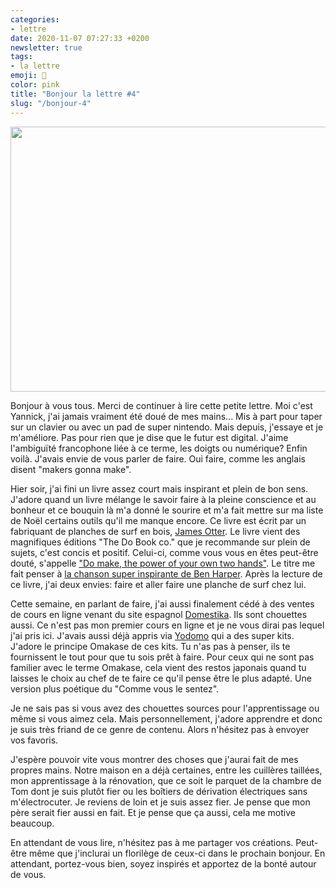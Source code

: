```yaml
---
categories:
- lettre
date: 2020-11-07 07:27:33 +0200
newsletter: true
tags:
- la lettre
emoji: 💌
color: pink
title: "Bonjour la lettre #4"
slug: "/bonjour-4"
---
```


<img class="tl-email-image" data-id="3899518" height="424" src="https://gallery.tinyletterapp.com/a0d8b178d0758f62b0c01a8cd9fc5d00a4997449/images/c5e92792-cbdb-43b0-a17c-4e6db4917b2e.jpeg"  width="640"/>

Bonjour à vous tous. Merci de continuer à lire cette petite lettre. Moi c'est Yannick, j'ai jamais vraiment été doué de mes mains... Mis à part pour taper sur un clavier ou avec un pad de super nintendo. Mais depuis, j'essaye et je m'améliore. Pas pour rien que je dise que le futur est digital. J'aime l'ambiguïté francophone liée à ce terme, les doigts ou numérique? Enfin voilà. J'avais envie de vous parler de faire. Oui faire, comme les anglais disent "makers gonna make".

Hier soir, j'ai fini un livre assez court mais inspirant et plein de bon sens. J'adore quand un livre mélange le savoir faire à la pleine conscience et au bonheur et ce bouquin là m'a donné le sourire et m'a fait mettre sur ma liste de Noël certains outils qu'il me manque encore. Ce livre est écrit par un fabriquant de planches de surf en bois, <a href="https://ottersurfboards.co.uk">James Otter</a>. Le livre vient des magnifiques éditions "The Do Book co." que je recommande sur plein de sujets, c'est concis et positif. Celui-ci, comme vous vous en êtes peut-être douté, s'appelle <a href="https://thedobook.co/products/do-make-the-power-of-your-own-two-hands">"Do make, the power of your own two hands"</a>. Le titre me fait penser à <a href="https://youtu.be/aEnfy9qfdaU">la chanson super inspirante de Ben Harper</a>. Après la lecture de ce livre, j'ai deux envies: faire et aller faire une planche de surf chez lui.

Cette semaine, en parlant de faire, j'ai aussi finalement cédé à des ventes de cours en ligne venant du site espagnol <a href="https://domestika.org/">Domestika</a>. Ils sont chouettes aussi. Ce n'est pas mon premier cours en ligne et je ne vous dirai pas lequel j'ai pris ici. J'avais aussi déjà appris via <a href="https://yodomo.co/">Yodomo</a> qui a des super kits. J'adore le principe Omakase de ces kits. Tu n'as pas à penser, ils te fournissent le tout pour que tu sois prêt à faire. Pour ceux qui ne sont pas familier avec le terme Omakase, cela vient des restos japonais quand tu laisses le choix au chef de te faire ce qu'il pense être le plus adapté. Une version plus poétique du "Comme vous le sentez".

Je ne sais pas si vous avez des chouettes sources pour l'apprentissage ou même si vous aimez cela. Mais personnellement, j'adore apprendre et donc je suis très friand de ce genre de contenu. Alors n'hésitez pas à envoyer vos favoris.

J'espère pouvoir vite vous montrer des choses que j'aurai fait de mes propres mains. Notre maison en a déjà certaines, entre les cuillères taillées, mon apprentissage à la rénovation, que ce soit le parquet de la chambre de Tom dont je suis plutôt fier ou les boîtiers de dérivation électriques sans m'électrocuter. Je reviens de loin et je suis assez fier. Je pense que mon père serait fier aussi en fait. Et je pense que ça aussi, cela me motive beaucoup.

En attendant de vous lire, n'hésitez pas à me partager vos créations. Peut-être même que j'inclurai un florilège de ceux-ci dans le prochain bonjour. En attendant, portez-vous bien, soyez inspirés et apportez de la bonté autour de vous.
